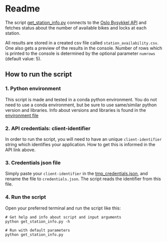 # Readme
The script [get_station_info.py](get_station_info.py) connects to the [Oslo 
Bysykkel API](https://developer.oslobysykkel.no/api) and fetches status about the number of available bikes and locks at each station.

All results are stored in a created csv file called `station_availability.csv`.
One also gets a preview of the results in the console. Number of rows
which is printed to the console is determined by the optional parameter
`numrows` (default value: 5).

## How to run the script

### 1. Python environment
This script is made and tested in a conda python environment. You do not
need to use a conda environment, but be sure to use same/similar python 
version and libraries. Info about versions and libraries is found in the 
[environment file](environment.yml)

### 2. API credentials: client-identifier
In order to run the script, you will need to have an unique `client-identifier` 
string which identifies your application. How to get this is informed in the 
API link above.

### 3. Credentials json file
Simply paste your `client-identifier` in the [tmp_credentials.json](tmp_credentials.json),
and rename the file to `credentials.json`. The script reads the 
identifier from this file. 

### 4. Run the script
Open your preferred terminal and run the script like this:

```shell
# Get help and info about script and input arguments
python get_station_info.py -h

# Run with default parameters
python get_station_info.py
```